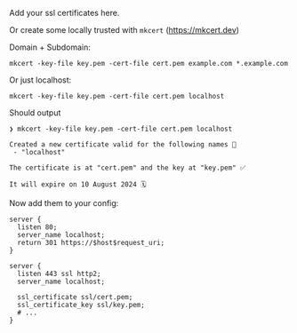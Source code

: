 Add your ssl certificates here.

Or create some locally trusted with `mkcert` (https://mkcert.dev)

Domain + Subdomain:

```
mkcert -key-file key.pem -cert-file cert.pem example.com *.example.com
```

Or just localhost:

```
mkcert -key-file key.pem -cert-file cert.pem localhost
```

Should output

```
❯ mkcert -key-file key.pem -cert-file cert.pem localhost

Created a new certificate valid for the following names 📜
 - "localhost"

The certificate is at "cert.pem" and the key at "key.pem" ✅

It will expire on 10 August 2024 🗓
```

Now add them to your config:

```
server {
  listen 80;
  server_name localhost;
  return 301 https://$host$request_uri;
}

server {
  listen 443 ssl http2;
  server_name localhost;

  ssl_certificate ssl/cert.pem;
  ssl_certificate_key ssl/key.pem;
  # ...
}
```
